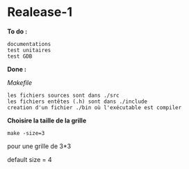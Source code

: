 Realease-1
==

**To do :**

	documentations
	test unitaires
	test GDB

**Done :**

_Makefile_

	les fichiers sources sont dans ./src
	les fichiers entêtes (.h) sont dans ./include
	creation d'un fichier ./bin où l'exécutable est compiler

**Choisire la taille de la grille**
```
make -size=3
```
pour une grille de 3*3

default size = 4

